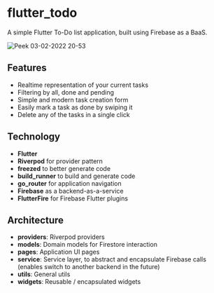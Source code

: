 # flutter_todo

A simple Flutter To-Do list application, built using Firebase as a BaaS.

![Peek 03-02-2022 20-53](https://user-images.githubusercontent.com/29544679/152448845-d47df717-d3dd-4ef0-8934-86a7ce29e8f9.gif)

## Features

- Realtime representation of your current tasks
- Filtering by all, done and pending
- Simple and modern task creation form
- Easily mark a task as done by swiping it
- Delete any of the tasks in a single click

## Technology

- **Flutter**
- **Riverpod** for provider pattern
- **freezed** to better generate code
- **build_runner** to build and generate code
- **go_router** for application navigation 
- **Firebase** as a backend-as-a-service
- **FlutterFire** for Firebase Flutter plugins

## Architecture

- **providers**: Riverpod providers
- **models**: Domain models for Firestore interaction
- **pages**: Application UI pages
- **service**: Service layer, to abstract and encapsulate Firebase calls (enables switch to another backend in the future)
- **utils**: General utils 
- **widgets**: Reusable / encapsulated widgets
